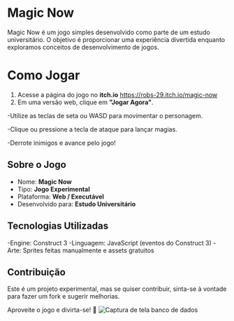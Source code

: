 # Magic Now

Magic Now é um jogo simples desenvolvido como parte de um estudo universitário. O objetivo é proporcionar uma experiência divertida enquanto exploramos conceitos de desenvolvimento de jogos.

# Como Jogar

1. Acesse a página do jogo no **itch.io** https://robs-29.itch.io/magic-now
2. Em uma versão web, clique em **"Jogar Agora"**.
   
-Utilize as teclas de seta ou WASD para movimentar o personagem.

-Clique ou pressione a tecla de ataque para lançar magias.

-Derrote inimigos e avance pelo jogo!


## Sobre o Jogo

- Nome: **Magic Now**
- Tipo: **Jogo Experimental**
- Plataforma: **Web / Executável**
- Desenvolvido para: **Estudo Universitário**

## Tecnologias Utilizadas

-Engine: Construct 3
-Linguagem: JavaScript (eventos do Construct 3)
-Arte: Sprites feitas manualmente e assets gratuitos


## Contribuição

Este é um projeto experimental, mas se quiser contribuir, sinta-se à vontade para fazer um fork e sugerir melhorias.


Aproveite o jogo e divirta-se! 🚀
![Captura de tela banco de dados](https://github.com/user-attachments/assets/12b3486c-df91-4d0f-bdb1-0818e4904417)

